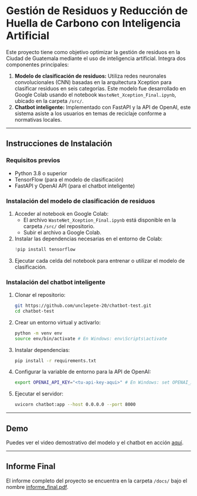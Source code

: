 # Gestión de Residuos y Reducción de Huella de Carbono con Inteligencia Artificial

Este proyecto tiene como objetivo optimizar la gestión de residuos en la Ciudad de Guatemala mediante el uso de inteligencia artificial. Integra dos componentes principales:

1. **Modelo de clasificación de residuos:** Utiliza redes neuronales convolucionales (CNN) basadas en la arquitectura Xception para clasificar residuos en seis categorías. Este modelo fue desarrollado en Google Colab usando el notebook `WasteNet_Xception_Final.ipynb`, ubicado en la carpeta `/src/`.
2. **Chatbot inteligente:** Implementado con FastAPI y la API de OpenAI, este sistema asiste a los usuarios en temas de reciclaje conforme a normativas locales.

---

## Instrucciones de Instalación

### Requisitos previos
- Python 3.8 o superior
- TensorFlow (para el modelo de clasificación)
- FastAPI y OpenAI API (para el chatbot inteligente)

### Instalación del modelo de clasificación de residuos

1. Acceder al notebook en Google Colab:
   - El archivo `WasteNet_Xception_Final.ipynb` está disponible en la carpeta `/src/` del repositorio.
   - Subir el archivo a Google Colab.
2. Instalar las dependencias necesarias en el entorno de Colab:
   ```python
   !pip install tensorflow
   ```
3. Ejecutar cada celda del notebook para entrenar o utilizar el modelo de clasificación.

### Instalación del chatbot inteligente

1. Clonar el repositorio:
   ```bash
   git https://github.com/unclepete-20/chatbot-test.git
   cd chatbot-test
   ```
2. Crear un entorno virtual y activarlo:
   ```bash
   python -m venv env
   source env/bin/activate # En Windows: env\Scripts\activate
   ```
3. Instalar dependencias:
   ```bash
   pip install -r requirements.txt
   ```
4. Configurar la variable de entorno para la API de OpenAI:
   ```bash
   export OPENAI_API_KEY="<tu-api-key-aqui>" # En Windows: set OPENAI_API_KEY=<tu-api-key-aqui>
   ```
5. Ejecutar el servidor:
   ```bash
   uvicorn chatbot:app --host 0.0.0.0 --port 8000
   ```

---

## Demo
Puedes ver el video demostrativo del modelo y el chatbot en acción [aquí](/demo/demo.mp4).

---

## Informe Final
El informe completo del proyecto se encuentra en la carpeta `/docs/` bajo el nombre [informe_final.pdf](/docs/informe_final.pdf).
